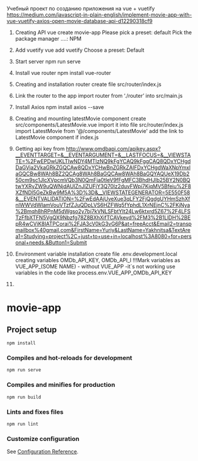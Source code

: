 Учебный проект по созданию приложения на vue + vuetify
https://medium.com/javascript-in-plain-english/implement-movie-app-with-vue-vuetify-axios-open-movie-database-api-d12290318cf9

1. Creating API
	vue create movie-app
	Please pick a preset: default
	Pick the package manager ....: NPM

2. Add vuetify
	vue add vuetify
	Choose a preset: Default
3. Start server
	npm run serve
4. Install vue router
	npm install vue-router
5. Creating and installation router
    create file src/router/index.js
6.  Link the router to the app
    import router from ‘./router’ into src/main.js
    
7.  Install Axios
    npm install axios --save
8.  Creating and mounting latestMovie component
    create src/components/LatestMovie.vue
    import it into file src/router/index.js
        import LatestMovie from '@/components/LatestMovie'
    add the link to LatestMovie component if index.js
9.  Getting api key from 
    http://www.omdbapi.com/apikey.aspx?__EVENTTARGET=&__EVENTARGUMENT=&__LASTFOCUS=&__VIEWSTATE=%2FwEPDwUKLTIwNDY4MTIzNQ9kFgYCAQ9kFggCAQ8QDxYCHgdDaGVja2VkaGRkZGQCAw8QDxYCHwBnZGRkZAIFDxYCHgdWaXNpYmxlaGQCBw8WAh8BZ2QCAg8WAh8BaGQCAw8WAh8BaGQYAQUeX19Db250cm9sc1JlcXVpcmVQb3N0QmFja0tleV9fFgMFC3BhdHJlb25BY2N0BQtwYXRyZW9uQWNjdAUIZnJlZUFjY3Q70lz2duvFWpi7KjqMV5Bfeiu%2F8XZfNDl5GeZkBw9M5A%3D%3D&__VIEWSTATEGENERATOR=5E550F58&__EVENTVALIDATION=%2FwEdAAjUveXue3qLFY2FjQgdgUYHmSzhXfnlWWVdWIamVouVTzfZJuQDpLVS6HZFWq5fYphdL1XrNEjnC%2FKjNya%2Bmqh8hRPnM5dWgso2y7bj7kVNLSFbtYIt24Lw6ktxrd5Z67%2F4LFSTzFfbXTFN5VgQX9Nbzfg78Z8BXhXifTCAVkevd%2FM3%2B1LlDH%2BEpR4wCViK8IATPCorai%2FJA3cV0kG3vG6P&at=freeAcct&Email2=transpmailbox%40gmail.com&FirstName=Yuriy&LastName=Yakhnitsa&TextArea1=Studying+project%2C+just+to+use+in+localhost%3A8080+for+personal+needs.&Button1=Submit
    
10. Environment variable installation
    create file .env.development.local
    creating variables OMDb_API_KEY, OMDb_API_I
    !!!Mark variables as VUE_APP_(SOME NAME) - without VUE_APP -it`s not working
    use variables in the code like process.env.VUE_APP_OMDb_API_KEY
11.


# movie-app

## Project setup
```
npm install
```

### Compiles and hot-reloads for development
```
npm run serve
```

### Compiles and minifies for production
```
npm run build
```

### Lints and fixes files
```
npm run lint
```

### Customize configuration
See [Configuration Reference](https://cli.vuejs.org/config/).
